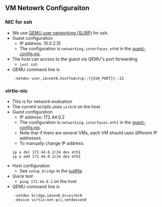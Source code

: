 ## VM Netowrk Configuraiton

### NIC for ssh
- We use [QEMU user networking (SLIRP)](https://wiki.qemu.org/Documentation/Networking) for ssh.
- Guest configuration
    - IP address: 10.0.2.15
    - The configuration is `networking.interfaces.eth0` in the [guest-config.nix](../nix/guest-config.nix).
- The host can access to the guest via QEMU's port forwarding
    - `just ssh`
- QEMU command line is
```
    -netdev user,id=net0,hostfwd=tcp::{{SSH_PORT}}-:22
```

### virtio-nic
- This is for network evaluation
- The current scripts uses `virbr0` on the host
- Guest configuration
    - IP address: 172.44.0.2
    - The configuration is `networking.interfaces.eth1` in the [guest-config.nix](../nix/guest-config.nix).
    - Note that if there are several VMs, each VM should uses different IP addresses.
    - To manually change IP address:
    ```
    ip a del 172.44.0.2/24 dev eth1
    ip a add 172.44.0.3/24 dev eth1
    ```
- Host configuration
    - See `setup_bridge` in the [justfile](../justfile)
- Quick test
    - `ping 172.44.0.2` on the host
- QEMU command line is
```
    -netdev bridge,id=en0,br=virbr0
    -device virtio-net-pci,netdev=en0
```
